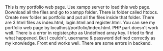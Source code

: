 This is my portfolio web page. Use xampp server to load this web page. Download all the files and go to xampp folder. There is folder called htdocs. Create new folder as portfolio and put all the files inside that folder. 
There are 3 html files as index.html, login.html and register.html.
You can see my portfolio web page by localhost/portfolio/index.html.
PHP part doesn't work well. There is a error in register.php as Undefined array key. I tried to find what happened. But I couldn't. username & password defined correctly as my knowledge. 
Front end works well. There are some errors in backend.
